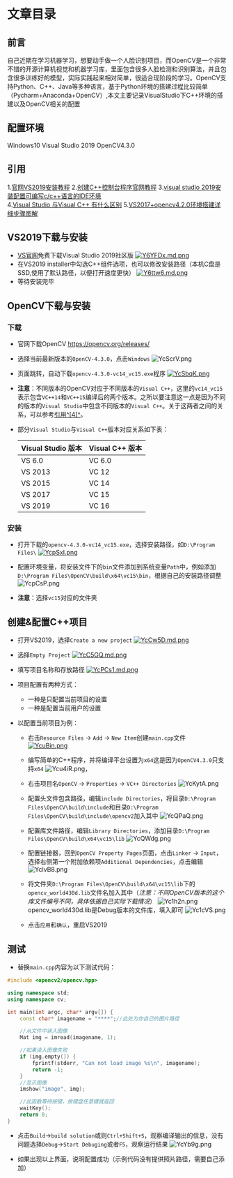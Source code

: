 # 文章目录

## 前言

自己近期在学习机器学习，想要动手做一个人脸识别项目，而OpenCV是一个非常不错的开源计算机视觉和机器学习库，里面包含很多人脸检测和识别算法，并且包含很多训练好的模型，实际实践起来相对简单，很适合现阶段的学习。OpenCV支持Python、C++、Java等多种语言，基于Python环境的搭建过程比较简单（Pycharm+Anaconda+OpenCV）,本文主要记录VisualStudio下C++环境的搭建以及OpenCV相关的配置

## 配置环境

Windows10
Visual Studio 2019
OpenCV4.3.0

## 引用

1.[官网VS2019安装教程](https://docs.microsoft.com/en-us/visualstudio/install/install-visual-studio?view=vs-2019)
2.[创建C++控制台程序官网教程](https://docs.microsoft.com/en-us/cpp/get-started/tutorial-console-cpp?view=vs-2019)
3.[visual studio 2019安装配置可编写c/c++语言的IDE环境](https://blog.csdn.net/digitalkee/article/details/104499579?utm_medium=distribute.pc_relevant.none-task-blog-BlogCommendFromMachineLearnPai2-1.nonecase&depth_1-utm_source=distribute.pc_relevant.none-task-blog-BlogCommendFromMachineLearnPai2-1.nonecase)  
4.[Visual Studio 与Visual C++ 有什么区别](https://blog.csdn.net/LHHopencv/article/details/76071036?utm_medium=distribute.pc_relevant.none-task-blog-BlogCommendFromMachineLearnPai2-3.nonecase&depth_1-utm_source=distribute.pc_relevant.none-task-blog-BlogCommendFromMachineLearnPai2-3.nonecase)
5.[VS2017+opencv4.2.0环境搭建详细步骤图解](https://blog.csdn.net/qq_36915078/article/details/105378010?utm_medium=distribute.pc_relevant.none-task-blog-BlogCommendFromMachineLearnPai2-1.nonecase&depth_1-utm_source=distribute.pc_relevant.none-task-blog-BlogCommendFromMachineLearnPai2-1.nonecase)

## VS2019下载与安装

- [VS官网](https://visualstudio.microsoft.com/zh-hans/downloads/)免费下载Visual Studio 2019社区版
[![Y6YFDx.md.png](https://s1.ax1x.com/2020/05/16/Y6YFDx.md.png)](https://imgchr.com/i/Y6YFDx)
- 在VS2019 installer中勾选C++组件选项，也可以修改安装路径（本机C盘是SSD,使用了默认路径，以便打开速度更快）
[![Y6ttw6.md.png](https://s1.ax1x.com/2020/05/16/Y6ttw6.md.png)](https://imgchr.com/i/Y6ttw6)
- 等待安装完毕

## OpenCV下载与安装

### 下载

- 官网下载OpenCV
    <https://opencv.org/releases/>
- 选择当前最新版本的`OpenCV-4.3.0`，点击`Windows`
![YcScrV.png](https://s1.ax1x.com/2020/05/16/YcScrV.png)

- 页面跳转，自动下载`opencv-4.3.0-vc14_vc15.exe`程序
[![YcSbqK.png](https://s1.ax1x.com/2020/05/16/YcSbqK.png)](https://imgchr.com/i/YcSbqK)

- **注意**：不同版本的OpenCV对应于不同版本的`Visual C++`，这里的`vc14_vc15`表示包含`VC++14`和`VC++15`编译后的两个版本。之所以要注意这一点是因为不同的版本的`Visual Studio`中包含不同版本的`Visual C++`。关于这两者之间的关系，可以参考[引用^[4]^](https://blog.csdn.net/LHHopencv/article/details/76071036?utm_medium=distribute.pc_relevant.none-task-blog-BlogCommendFromMachineLearnPai2-3.nonecase&depth_1-utm_source=distribute.pc_relevant.none-task-blog-BlogCommendFromMachineLearnPai2-3.nonecase)。
- 部分`Visual Studio`与`Visual C++`版本对应关系如下表：

    | Visual Studio 版本 | Visual C++ 版本| 
    :--- |:---
    VS 6.0|VC 6.0
    VS 2013|VC 12
    VS 2015|VC 14
    VS 2017|VC 15
    VS 2019|VC 16

### 安装

- 打开下载的`opencv-4.3.0-vc14_vc15.exe`，选择安装路径，如`D:\Program Files\`
[![YcpSxI.png](https://s1.ax1x.com/2020/05/16/YcpSxI.png)](https://imgchr.com/i/YcpSxI)

- 配置环境变量，将安装文件下的`bin`文件添加到系统变量`Path`中，例如添加`D:\Program Files\OpenCV\build\x64\vc15\bin`，根据自己的安装路径调整
![YcpCsP.png](https://s1.ax1x.com/2020/05/16/YcpCsP.png)

- **注意**：选择`vc15`对应的文件夹

## 创建&配置C++项目

- 打开VS2019，选择`Create a new project`
[![YcCw5D.md.png](https://s1.ax1x.com/2020/05/16/YcCw5D.md.png)](https://imgchr.com/i/YcCw5D)

- 选择`Empty Project`
[![YcC5GQ.md.png](https://s1.ax1x.com/2020/05/16/YcC5GQ.md.png)](https://imgchr.com/i/YcC5GQ)

- 填写项目名称和存放路径
[![YcPCs1.md.png](https://s1.ax1x.com/2020/05/16/YcPCs1.md.png)](https://imgchr.com/i/YcPCs1)

- 项目配置有两种方式：
  - 一种是只配置当前项目的设置
  - 一种是配置当前用户的设置

- 以配置当前项目为例：
  - 右击`Resource Files` → `Add` → `New Item`创建`main.cpp`文件
    [![YcuBin.png](https://s1.ax1x.com/2020/05/16/YcuBin.png)](https://imgchr.com/i/YcuBin)
  - 编写简单的C++程序，并将编译平台设置为`x64`这是因为`OpenCV4.3.0`只支持`x64`
    ![Ycu4iR.png](https://s1.ax1x.com/2020/05/16/Ycu4iR.png)，
  - 右击项目名`OpenCV` → `Properties` → `VC++ Directories`
    ![YcKytA.png](https://s1.ax1x.com/2020/05/16/YcKytA.png)
  - 配置头文件包含路径，编辑`include Directories`，将目录`D:\Program Files\OpenCV\build\include`和目录`D:\Program Files\OpenCV\build\include\opencv2`加入其中
    ![YcQPaQ.png](https://s1.ax1x.com/2020/05/16/YcQPaQ.png)
  - 配置库文件路径，编辑`Library Directories`，添加目录`D:\Program Files\OpenCV\build\x64\vc15\lib`
    ![YcQWdg.png](https://s1.ax1x.com/2020/05/16/YcQWdg.png)
  - 配置链接器，回到`OpenCV Property Pages`页面，点击`Linker` → `Input`，选择右侧第一个附加依赖项`Additional Dependencies`，点击编辑
   ![YclvB8.png](https://s1.ax1x.com/2020/05/16/YclvB8.png)
  - 将文件夹`D:\Program Files\OpenCV\build\x64\vc15\lib`下的`opencv_world430d.lib`文件名加入其中（*注意：不同OpenCV版本的这个库文件编号不同，具体依据自己实际下载情况*）
    ![Yc1h2n.png](https://s1.ax1x.com/2020/05/16/Yc1h2n.png)
    opencv_world430d.lib是Debug版本的文件库，填入即可
    ![Yc1cVS.png](https://s1.ax1x.com/2020/05/16/Yc1cVS.png)

  - 点击`应用`和`确认`，重启VS2019

## 测试

- 替换`main.cpp`内容为以下测试代码：

```cpp
#include <opencv2/opencv.hpp>

using namespace std;
using namespace cv;

int main(int argc, char* argv[]) {
    const char* imagename = "****";//此处为你自己的图片路径

    //从文件中读入图像
    Mat img = imread(imagename, 1);

    //如果读入图像失败
    if (img.empty()) {
        fprintf(stderr, "Can not load image %s\n", imagename);
        return -1; 
    }
    //显示图像
    imshow("image", img);

    //此函数等待按键，按键盘任意键就返回
    waitKey();
    return 0;
}
```

- 点击`Build`→`build solution`或则`Ctrl+Shift+S`，观察编译输出的信息，没有问题选择`Debug`→`Start Debuging`或者`F5`，观察运行结果
![YcYb9g.png](https://s1.ax1x.com/2020/05/16/YcYb9g.png)

- 如果出现以上界面，说明配置成功（示例代码没有提供照片路径，需要自己添加）
